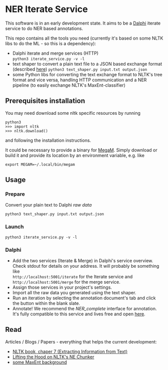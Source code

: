 # NER Iterate Service

This software is in an early development state. It aims to be a [Dalphi](https://github.com/Dalphi/dalphi) iterate service to do NER based annotations.

This repo contains all the tools you need (currently it's based on some NLTK libs to do the ML - so this is a dependency):

- Dalphi iterate and merge services (HTTP)  
  `python3 iterate_service.py -v -l`
- text shaper to convert a plain text file to a JSON based exchange format (described [here](https://github.com/Dalphi/interface-ner_complete#expected-payload))
  `python3 text_shaper.py input.txt output.json`
- some Python libs for converting the text exchange format to NLTK's tree format and vice versa, handling HTTP communication and a NER pipeline (to easily exchange NLTK's MaxEnt-classifier)

## Prerequisites installation

You may need download some nltk specific resources by running

```
python3
>>> import nltk
>>> nltk.download()
```

and following the installation instructions.

It could be necessary to provide a binary for [MegaM](https://www.umiacs.umd.edu/~hal/megam).
Simply download or build it and provide its location by an environment variable, e.g. like

```
export MEGAM=~/.local/bin/megam
```

## Usage

### Prepare

Convert your plain text to Dalphi *raw data*

`python3 text_shaper.py input.txt output.json`

### Launch

`python3 iterate_service.py -v -l`

### Dalphi

- Add the two services (Iterate & Merge) in Dalphi's service overview. Check stdout for details on your address. It will probably be something like  
`http://localhost:5001/iterate` for the Iterate service and  
`http://localhost:5001/merge` for the merge service.
- Assign those services in your project's settings.
- Import all the raw data you generated using the text shaper.
- Run an iteration by selecting the annotation document's tab and click the button within the blank slate.
- Annotate! We recommend the *NER_complete* interface for annotation. It's fully compatible to this service and lives free and open [here](https://github.com/Dalphi/interface-ner_complete).

## Read

Articles / Blogs / Papers - everything that helps the current development:

- [NLTK book, chaper 7 (Extracting Information from Text)](http://www.nltk.org/book/ch07.html#sec-ner)
- [Lifting the Hood on NLTK's NE Chunker](http://mattshomepage.com/articles/2016/May/23/nltk_nec/)
- [some MaxEnt background](http://scikit-learn.org/stable/modules/linear_model.html#logistic-regression)
